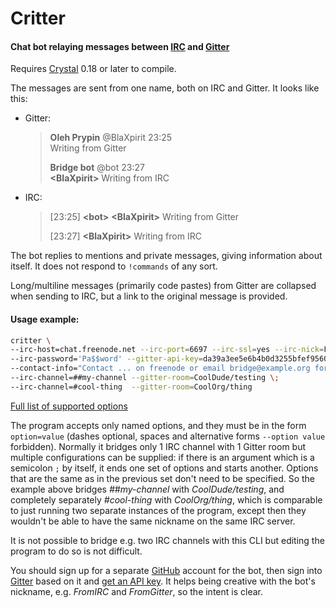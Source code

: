 Critter
=======

#### Chat bot relaying messages between [IRC][] and [Gitter][]

Requires [Crystal][] 0.18 or later to compile.

The messages are sent from one name, both on IRC and Gitter. It looks like this:

- Gitter:

  > **Oleh Prypin** @BlaXpirit  23:25  
  > Writing from Gitter
  >
  > **Bridge bot** @bot         23:27  
  > **\<BlaXpirit>** Writing from IRC

- IRC:

  > [23:25] **\<bot>** **\<BlaXpirit>** Writing from Gitter
  >
  > [23:27] **\<BlaXpirit>** Writing from IRC

The bot replies to mentions and private messages, giving information about itself. It does not respond to `!commands` of any sort.

Long/multiline messages (primarily code pastes) from Gitter are collapsed when sending to IRC, but a link to the original message is provided.

#### Usage example:

```bash
critter \
--irc-host=chat.freenode.net --irc-port=6697 --irc-ssl=yes --irc-nick=FromGitter    \
--irc-password='Pa$$word' --gitter-api-key=da39a3ee5e6b4b0d3255bfef95601890afd80709 \
--contact-info="Contact ... on freenode or email bridge@example.org for support"    \
--irc-channel=##my-channel --gitter-room=CoolDude/testing \;                        \
--irc-channel=#cool-thing  --gitter-room=CoolOrg/thing
```

[Full list of supported options](critter.cr)

The program accepts only named options, and they must be in the form `option=value` (dashes optional, spaces and alternative forms `--option value` forbidden). Normally it bridges only 1 IRC channel with 1 Gitter room but multiple configurations can be supplied: if there is an argument which is a semicolon `;` by itself, it ends one set of options and starts another. Options that are the same as in the previous set don't need to be specified. So the example above bridges *##my-channel* with *CoolDude/testing*, and completely separately *#cool-thing* with *CoolOrg/thing*, which is comparable to just running two separate instances of the program, except then they wouldn't be able to have the same nickname on the same IRC server.

It is not possible to bridge e.g. two IRC channels with this CLI but editing the program to do so is not difficult.

You should sign up for a separate [GitHub][] account for the bot, then sign into [Gitter][] based on it and [get an API key](https://developer.gitter.im/apps). It helps being creative with the bot's nickname, e.g. *FromIRC* and *FromGitter*, so the intent is clear.



[crystal]: http://crystal-lang.org/
[irc]: https://en.wikipedia.org/wiki/Internet_Relay_Chat
[gitter]: https://gitter.im/
[github]: https://github.com/
